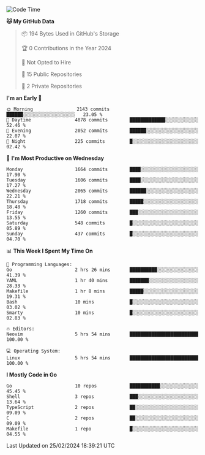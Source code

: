 <!--START_SECTION:waka-->
![Code Time](http://img.shields.io/badge/Code%20Time-378%20hrs%2033%20mins-blue)

**🐱 My GitHub Data** 

> 📦 194 Bytes Used in GitHub's Storage 
 > 
> 🏆 0 Contributions in the Year 2024
 > 
> 🚫 Not Opted to Hire
 > 
> 📜 15 Public Repositories 
 > 
> 🔑 2 Private Repositories 
 > 
**I'm an Early 🐤** 

```text
🌞 Morning                2143 commits        ██████░░░░░░░░░░░░░░░░░░░   23.05 % 
🌆 Daytime                4878 commits        █████████████░░░░░░░░░░░░   52.46 % 
🌃 Evening                2052 commits        ██████░░░░░░░░░░░░░░░░░░░   22.07 % 
🌙 Night                  225 commits         █░░░░░░░░░░░░░░░░░░░░░░░░   02.42 % 
```
📅 **I'm Most Productive on Wednesday** 

```text
Monday                   1664 commits        ████░░░░░░░░░░░░░░░░░░░░░   17.90 % 
Tuesday                  1606 commits        ████░░░░░░░░░░░░░░░░░░░░░   17.27 % 
Wednesday                2065 commits        ██████░░░░░░░░░░░░░░░░░░░   22.21 % 
Thursday                 1718 commits        █████░░░░░░░░░░░░░░░░░░░░   18.48 % 
Friday                   1260 commits        ███░░░░░░░░░░░░░░░░░░░░░░   13.55 % 
Saturday                 548 commits         █░░░░░░░░░░░░░░░░░░░░░░░░   05.89 % 
Sunday                   437 commits         █░░░░░░░░░░░░░░░░░░░░░░░░   04.70 % 
```


📊 **This Week I Spent My Time On** 

```text
💬 Programming Languages: 
Go                       2 hrs 26 mins       ██████████░░░░░░░░░░░░░░░   41.39 % 
YAML                     1 hr 40 mins        ███████░░░░░░░░░░░░░░░░░░   28.33 % 
Makefile                 1 hr 8 mins         █████░░░░░░░░░░░░░░░░░░░░   19.31 % 
Bash                     10 mins             █░░░░░░░░░░░░░░░░░░░░░░░░   03.02 % 
Smarty                   10 mins             █░░░░░░░░░░░░░░░░░░░░░░░░   02.83 % 

🔥 Editors: 
Neovim                   5 hrs 54 mins       █████████████████████████   100.00 % 

💻 Operating System: 
Linux                    5 hrs 54 mins       █████████████████████████   100.00 % 
```

**I Mostly Code in Go** 

```text
Go                       10 repos            ███████████░░░░░░░░░░░░░░   45.45 % 
Shell                    3 repos             ███░░░░░░░░░░░░░░░░░░░░░░   13.64 % 
TypeScript               2 repos             ██░░░░░░░░░░░░░░░░░░░░░░░   09.09 % 
C                        2 repos             ██░░░░░░░░░░░░░░░░░░░░░░░   09.09 % 
Makefile                 1 repo              █░░░░░░░░░░░░░░░░░░░░░░░░   04.55 % 
```




 Last Updated on 25/02/2024 18:39:21 UTC
<!--END_SECTION:waka-->
